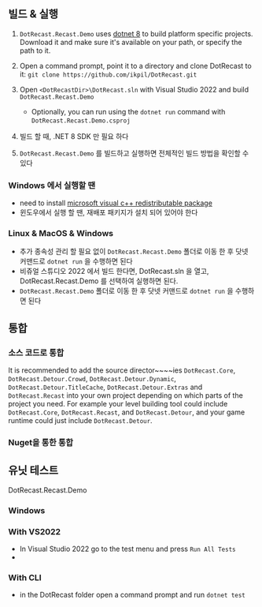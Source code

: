 ﻿## 빌드 & 실행
1. `DotRecast.Recast.Demo` uses [dotnet 8](https://dotnet.microsoft.com/) to build platform specific projects. Download it and make sure it's available on your path, or specify the path to it.
2. Open a command prompt, point it to a directory and clone DotRecast to it: `git clone https://github.com/ikpil/DotRecast.git`
3. Open `<DotRecastDir>\DotRecast.sln` with Visual Studio 2022 and build `DotRecast.Recast.Demo`
    - Optionally, you can run using the `dotnet run` command with `DotRecast.Recast.Demo.csproj`
     
1. 빌드 할 때, .NET 8 SDK 만 필요 하다
2. `DotRecast.Recast.Demo` 를 빌드하고 실행하면 전체적인 빌드 방법을 확인할 수 있다
 
### Windows 에서 실행할 땐 
- need to install [microsoft visual c++ redistributable package](https://learn.microsoft.com/en-us/cpp/windows/latest-supported-vc-redist)
- 윈도우에서 실행 할 땐, 재배포 패키지가 설치 되어 있어야 한다
 
### Linux & MacOS & Windows
- 추가 종속성 관리 할 필요 없이  `DotRecast.Recast.Demo` 폴더로 이동 한 후 닷넷 커맨드로 `dotnet run` 을 수행하면 된다
- 비쥬얼 스튜디오 2022 에서 빌드 한다면, DotRecast.sln 을 열고, DotRecast.Recast.Demo 를 선택하여 실행하면 된다.
- `DotRecast.Recast.Demo` 폴더로 이동 한 후 닷넷 커맨드로 `dotnet run` 을 수행하면 된다

## 통합
### 소스 코드로 통합
It is recommended to add the source director~~~~ies `DotRecast.Core`, `DotRecast.Detour.Crowd`, `DotRecast.Detour.Dynamic`, `DotRecast.Detour.TitleCache`, `DotRecast.Detour.Extras` and `DotRecast.Recast` into your own project depending on which parts of the project you need. For example your level building tool could include `DotRecast.Core`, `DotRecast.Recast`, and `DotRecast.Detour`, and your game runtime could just include `DotRecast.Detour`.

### Nuget을 통한 통합

## 유닛 테스트

DotRecast.Recast.Demo

### Windows
### With VS2022
- In Visual Studio 2022 go to the test menu and press `Run All Tests`
- 
### With CLI
- in the DotRecast folder open a command prompt and run `dotnet test`

